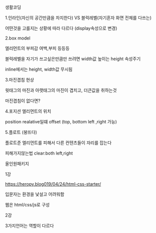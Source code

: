 생활코딩 

1.인라인(자신의 공간만큼을 차지한다) VS 블럭레벨(자기혼자 화면 전체를 다쓰는)

어떤것을 고를지는 상황에 따라 다르다 (display속성으로 변경)



2.box model

엘리먼트의 부피감 여백,부피 등등등

블럭레벨을 자기가 쓰고싶은만큼만 쓰려면 width값 높이는 height 속성주기

inline에서는 height, width값 무시됨



3.마진겹침 현상

윗태그의 마진과 아랫태그의 마진이 겹치고, 더큰값을 취하는것

마진겹침이 없다면?



4.포지션 엘리먼트의 위치

position realative일떄 offset (top, bottom left ,right 가능)



5.플로트 (붕뜨다)

플로트준 엘리먼트를 피해서 다른 컨텐츠들이 자리를 잡는다

피해가지않는법 clear:both left,right



올인원패키지

1강

<https://heropy.blog019/04/24/html-css-starter/>

입문자는 환경을 낯설고 어려워함

웹은 html/css/js로 구성

2강

3가지언어는 역할이 다르다

